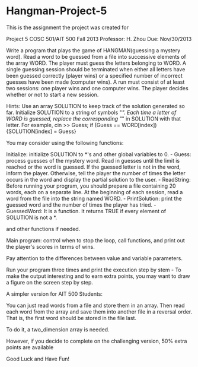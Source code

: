 # Hangman-Project-5

This is the assignment the project was created for 

  Project 5     COSC 501/AIT 500  Fall 2013                        Professor: H. Zhou         Due: Nov/30/2013 
 
 
 
 Write a program that plays the game of HANGMAN(guessing a mystery word).  Read a word to be guessed from a file into successive elements of the array WORD. The player must guess the letters belonging to WORD. A single guessing session should be terminated when either all letters have been guessed correctly (player wins) or a specified number of incorrect guesses have been made (computer wins). A run must consist of at least two sessions: one player wins and one computer wins. The player decides whether or not to start a new session.  
 
 
 
Hints:   Use an array  SOLUTION to keep track of the solution generated  so far. Initialize SOLUTION to a string of symbols "*". Each time a letter of WORD is guessed, replace the corresponding "*" in SOLUTION with that letter. For example, cin >> Guess; if (Guess == WORD[index]) {SOLUTION[index] = Guess} 
 
     
 
 
You may consider using the following functions:
 
Initialize: initialize SOLUTION to *'s and other global variables to 0.     - Guess: process guesses of the mystery word. Read in guesses until the limit is reached or the word is guessed. If the guessed letter is not in the word, inform the player. Otherwise, tell the player the number of times the letter occurs in the word and display the partial solution to the user.     - ReadString: Before running your program, you should prepare a file containing 20 words, each on a separate line. At the beginning of each session, read a word from the file into the string named WORD.      - PrintSolution: print the guessed word and the number of times the player has tried.     - GuessedWord: It is a function. It returns TRUE if every element of SOLUTION is not a *. 
 
and other functions if needed. 
 
Main program: control when to stop the loop, call functions, and print out the player's scores in terms of wins. 
 
Pay attention to the differences between value and variable parameters. 
 
Run your program three times and print the execution step by stem     - To make the output interesting and to earn extra points, you may want to draw a figure on the screen step by step.    
 
A simpler version for AIT 500 Students: 
 
You can just read words from a file and store them in an array. Then read each word from the array and save them into another file in a reversal order. That is, the first word should be stored in the file last. 
 
To do it, a two_dimension array is needed. 
 
However, if you decide to complete on the challenging version, 50% extra  points are available 
 
Good Luck and Have Fun!


